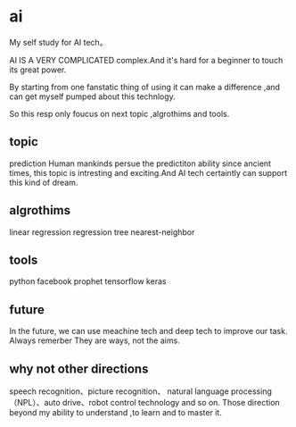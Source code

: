 # ai
My self study for AI tech。

AI IS A VERY COMPLICATED complex.And it's hard for a beginner to touch its great power.


By starting from one fanstatic thing of using it can make a difference ,and can get myself pumped about this technlogy.

So  this resp only foucus on next topic ,algrothims and tools.


## topic

prediction
  Human mankinds persue the predictiton ability since ancient times, this topic is intresting and exciting.And AI tech certaintly can support this  kind of dream.
  
## algrothims

linear regression
regression tree
nearest-neighbor


## tools

python
facebook prophet
tensorflow
keras



## future

In the future, we can use meachine tech and deep tech to improve our task.
Always remerber They are ways, not the aims.


## why not other directions

speech recognition、picture recognition、 natural language processing（NPL）、auto drive、robot control technology and so on.
Those direction beyond my ability to understand ,to learn and to master it.




